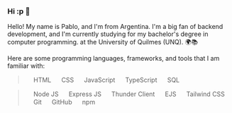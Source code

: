 ### Hi :p 👋

Hello! My name is Pablo, and I'm from Argentina. I'm a big fan of backend development, and I'm currently studying for my bachelor's degree in computer programming. at the University of Quilmes (UNQ). 🌍📚

Here are some programming languages, frameworks, and tools that I am familiar with:

><img src="https://cdn-icons-png.flaticon.com/512/174/174854.png" width=15px> HTML
><img src="https://cdn-icons-png.flaticon.com/512/732/732190.png" width=15px> CSS
><img src="https://cdn-icons-png.flaticon.com/128/5968/5968292.png" width=15px> JavaScript
><img src="https://cdn-icons-png.flaticon.com/128/5968/5968381.png" width=15px> TypeScript
><img src="https://cdn-icons-png.flaticon.com/128/4492/4492311.png" width=15px> SQL

><img src="https://cdn-icons-png.flaticon.com/128/5968/5968322.png" width=15px> Node JS
><img src="https://kinsta.com/wp-content/uploads/2022/04/express-1.png" width=15px> Express JS
><img src="https://rangav.gallerycdn.vsassets.io/extensions/rangav/vscode-thunder-client/2.2.4/1672066584096/Microsoft.VisualStudio.Services.Icons.Default" width=15px> Thunder Client
><img src="https://cdn.icon-icons.com/icons2/2107/PNG/512/file_type_ejs_icon_130626.png" width=15px> EJS
><img src="https://upload.wikimedia.org/wikipedia/commons/thumb/d/d5/Tailwind_CSS_Logo.svg/2048px-Tailwind_CSS_Logo.svg.png" width=15px> Tailwind CSS
><img src="https://cdn-icons-png.flaticon.com/128/4908/4908330.png" width=15px> Git
><img src="https://cdn-icons-png.flaticon.com/128/733/733553.png" width=15px> GitHub
><img src="https://upload.wikimedia.org/wikipedia/commons/thumb/d/db/Npm-logo.svg/2560px-Npm-logo.svg.png" width=15px> npm
